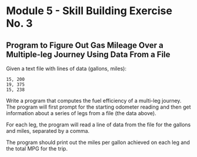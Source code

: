 # Module 5 - Skill Building Exercise No. 3

## Program to Figure Out Gas Mileage Over a Multiple-leg Journey Using Data From a File

Given a text file with lines of data (gallons, miles):

``` text
15, 200
19, 375
15, 238
```

Write a program that computes the fuel efficiency of a multi-leg journey. The program will first prompt for the starting odometer reading and then get information about a series of legs from a file (the data above). 

For each leg, the program will read a line of data from the file for the gallons and miles, separated by a comma. 

The program should print out the miles per gallon achieved on each leg and the total MPG for the trip.